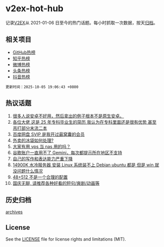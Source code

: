 # v2ex-hot-hub

 记录[V2EX](https://www.v2ex.com/)从 2021-01-06 日至今的热门话题。每小时抓取一次数据，按天[归档](archives)。
 
 ## 相关项目

- [GitHub热榜](https://github.com/lonnyzhang423/github-hot-hub)
- [知乎热榜](https://github.com/lonnyzhang423/zhihu-hot-hub)
- [微博热榜](https://github.com/lonnyzhang423/weibo-hot-hub)
- [头条热榜](https://github.com/lonnyzhang423/toutiao-hot-hub)
- [抖音热榜](https://github.com/lonnyzhang423/douyin-hot-hub)


 `更新时间：2025-10-05 19:06:43 +0800`

## 热议话题

1. [很多人说安卓不好用，然后拿出的例子根本不是原生安卓。](https://www.v2ex.com/t/1163369)
1. [各位大佬 这是 25 年专科毕业生的简历 我认为在专科里面还是很有优势 甚至吊打部分末流二本](https://www.v2ex.com/t/1163410)
1. [百度网盘 SVIP 是我开过最窝囊的会员](https://www.v2ex.com/t/1163401)
1. [外卖的冰袋如何处理?](https://www.v2ex.com/t/1163362)
1. [大家有用 vps 当 nas 用的吗？](https://www.v2ex.com/t/1163377)
1. [谷歌账户一直用不了 Gemini，每次都提示所在地区不支持](https://www.v2ex.com/t/1163408)
1. [自己的写作和表达能力严重下降](https://www.v2ex.com/t/1163394)
1. [14900K 水冷服务器 安装 Linux 系统装不上 Debian ubuntu 都是 但是 win 就没问题什么情况](https://www.v2ex.com/t/1163395)
1. [48+512 不是一个合理的配置](https://www.v2ex.com/t/1163378)
1. [国庆无聊, 请推荐各种好看的短句/爽剧/动画等](https://www.v2ex.com/t/1163384)

## 历史归档

[archives](archives)

## License

See the [LICENSE](LICENSE) file for license rights and limitations (MIT).
